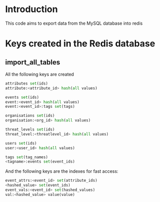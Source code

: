 # Introduction

This code aims to export data from the MySQL database into redis


# Keys created in the Redis database

## import\_all\_tables

All the following keys are created

``` python
attributes set(ids)
attribute:<attribute_id> hash(all values)
```

``` python
events set(ids)
event:<event_id> hash(all values)
event:<event_id>:tags set(tags)
```

``` python
organisations set(ids)
organisation:<org_id> hash(all values)
```

``` python
threat_levels set(ids)
threat_level:<threatlevel_id> hash(all values)
```

``` python
users set(ids)
user:<user_id> hash(all values)
```

``` python
tags set(tag_names)
<tagname>:events set(event_ids)
```

And the following keys are the indexes for fast access:

``` python
event_attrs:<event_id> set(attribute_ids)
<hashed_value> set(event_ids)
event_vals:<event_id> set(hashed_values)
val:<hashed_value> value(value)
```

